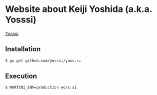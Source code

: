 # Website about Keiji Yoshida (a.k.a. Yosssi)

[Yosssi](http://yoss.si/)

## Installation

```sh
$ go get github.com/yosssi/yoss.si
```

## Execution

```sh
$ MARTINI_ENV=production yoss.si
```
